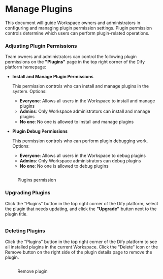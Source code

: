 # Manage Plugins

This document will guide Workspace owners and administrators in configuring and managing plugin permission settings. Plugin permission controls determine which users can perform plugin-related operations.

### **Adjusting Plugin Permissions**

Team owners and administrators can control the following plugin permissions on the **"Plugins"** page in the top right corner of the Dify platform homepage:

*   **Install and Manage Plugin Permissions**

    This permission controls who can install and manage plugins in the system. Options:

    * **Everyone**: Allows all users in the Workspace to install and manage plugins
    * **Admins**: Only Workspace administrators can install and manage plugins
    * **No one**: No one is allowed to install and manage plugins
*   **Plugin Debug Permissions**

    This permission controls who can perform plugin debugging work. Options:

    * **Everyone**: Allows all users in the Workspace to debug plugins
    * **Admins**: Only Workspace administrators can debug plugins
    * **No one**: No one is allowed to debug plugins

<figure><img src="https://assets-docs.dify.ai/2024/12/a2bca75a7757b7cafae2cb4ba0ad9fff.png" alt=""><figcaption><p>Plugins permission</p></figcaption></figure>

### **Upgrading Plugins**

Click the "Plugins" button in the top right corner of the Dify platform, select the plugin that needs updating, and click the **"Upgrade"** button next to the plugin title.

<figure><img src="https://assets-docs.dify.ai/2024/12/83bd5ec12ec914c73d0ea2a5992cd6df.png" alt=""><figcaption></figcaption></figure>

### **Deleting Plugins**

Click the "Plugins" button in the top right corner of the Dify platform to see all installed plugins in the current Workspace. Click the "Delete" icon or the Remove button on the right side of the plugin details page to remove the plugin.

<figure><img src="https://assets-docs.dify.ai/2024/12/6cb1c000d20720c16ae3c0a70df26fd3.png" alt=""><figcaption><p>Remove plugin</p></figcaption></figure>

